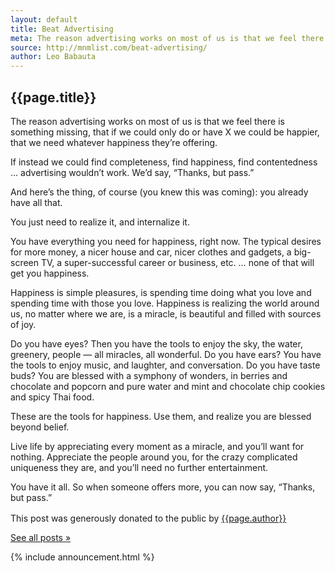 ```yaml
---
layout: default
title: Beat Advertising
meta: The reason advertising works on most of us is that we feel there is something missing, that if we could only do or have X we could be happier, that we need whatever happiness they’re offering.
source: http://mnmlist.com/beat-advertising/
author: Leo Babauta
---
```


<h2>{{page.title}}</h2>

<p class="intro">The reason advertising works on most of us is that we feel there is something missing, that if we could only do or have X we could be happier, that we need whatever happiness they’re offering.</p>

If instead we could find completeness, find happiness, find contentedness … advertising wouldn’t work. We’d say, “Thanks, but pass.”

And here’s the thing, of course (you knew this was coming): you already have all that.

You just need to realize it, and internalize it.

You have everything you need for happiness, right now. The typical desires for more money, a nicer house and car, nicer clothes and gadgets, a big-screen TV, a super-successful career or business, etc. … none of that will get you happiness.

Happiness is simple pleasures, is spending time doing what you love and spending time with those you love. Happiness is realizing the world around us, no matter where we are, is a miracle, is beautiful and filled with sources of joy.

Do you have eyes? Then you have the tools to enjoy the sky, the water, greenery, people — all miracles, all wonderful. Do you have ears? You have the tools to enjoy music, and laughter, and conversation. Do you have taste buds? You are blessed with a symphony of wonders, in berries and chocolate and popcorn and pure water and mint and chocolate chip cookies and spicy Thai food.

These are the tools for happiness. Use them, and realize you are blessed beyond belief.

Live life by appreciating every moment as a miracle, and you’ll want for nothing. Appreciate the people around you, for the crazy complicated uniqueness they are, and you’ll need no further entertainment.

You have it all. So when someone offers more, you can now say, “Thanks, but pass.”

<div class="attribution">
  <p>This post was generously donated to the public by <a href="{{page.source}}" target="_blank">{{page.author}}</a> <img src="{{site.baseurl}}/assets/img/external-icon.png" width="16px"/></p>
</div> <!-- .attribution -->


<a class="all-posts" href="{{site.baseurl}}/archive">See all posts &raquo;</a>

{% include announcement.html %} 
